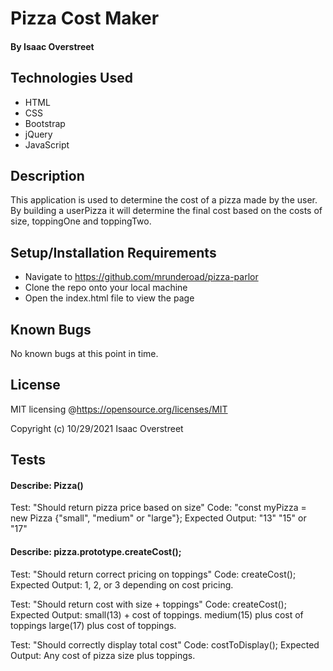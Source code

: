 # Pizza Cost Maker

#### By Isaac Overstreet

## Technologies Used

* HTML
* CSS
* Bootstrap
* jQuery
* JavaScript

## Description

This application is used to determine the cost of a pizza made by the user. By building a userPizza it will determine the final cost based on the costs of size, toppingOne and toppingTwo.

## Setup/Installation Requirements

* Navigate to https://github.com/mrunderoad/pizza-parlor
* Clone the repo onto your local machine
* Open the index.html file to view the page

## Known Bugs

No known bugs at this point in time.

## License

MIT licensing @https://opensource.org/licenses/MIT

Copyright (c) 10/29/2021 Isaac Overstreet


## Tests

#### Describe: Pizza()

Test: "Should return pizza price based on size"
Code: "const myPizza = new Pizza {"small", "medium" or "large"};
Expected Output: "13" "15" or "17"

#### Describe: pizza.prototype.createCost();

Test: "Should return correct pricing on toppings"
Code: createCost();
Expected Output: 1, 2, or 3 depending on cost pricing. 

Test: "Should return cost with size + toppings"
Code: createCost();
Expected Output: small(13) + cost of toppings. medium(15) plus cost of toppings large(17) plus cost of toppings.

Test: "Should correctly display total cost"
Code: costToDisplay();
Expected Output: Any cost of pizza size plus toppings. 